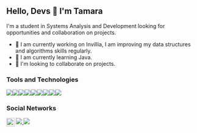 

## Hello, Devs 👋 I'm Tamara
I'm a student in Systems Analysis and Development looking for opportunities and collaboration on projects.
- 🔭 I am currently working on Invillia, I am improving my data structures and algorithms skills regularly.
- 🌱 I am currently learning Java.
- 🤝 I'm looking to collaborate on projects.

### Tools and Technologies

<img src="https://img.shields.io/badge/Java-ED8B00?style=for-the-badge&logo=java&logoColor=white"><img src="https://img.shields.io/badge/Kotlin-0095D5?&style=for-the-badge&logo=kotlin&logoColor=white"><img src="https://img.shields.io/badge/MySQL-005C84?style=for-the-badge&logo=mysql&logoColor=white"><img src="https://img.shields.io/badge/PostgreSQL-316192?style=for-the-badge&logo=postgresql&logoColor=white"><img src="https://img.shields.io/badge/rabbitmq-%23FF6600.svg?&style=for-the-badge&logo=rabbitmq&logoColor=white"><img src="https://img.shields.io/badge/Apache_Kafka-231F20?style=for-the-badge&logo=apache-kafka&logoColor=white"><img src="https://img.shields.io/badge/Docker-2CA5E0?style=for-the-badge&logo=docker&logoColor=white"><img src="https://img.shields.io/badge/Junit5-25A162?style=for-the-badge&logo=junit5&logoColor=white"><img src="https://img.shields.io/badge/Spring-6DB33F?style=for-the-badge&logo=spring&logoColor=white">


### Social Networks

 [<img src="https://img.shields.io/badge/linkedin-%230077B5.svg?&style=for-the-badge&logo=linkedin&logoColor=white" />](https://www.linkedin.com/in/tamara-bernardo/)<a target="_blank" href="tamarabluz@gmail.com">
  <img align="left" alt="Gmail" width="22px" src="https://cdn.jsdelivr.net/npm/simple-icons@v3/icons/gmail.svg" />
</a>[<img src = "https://img.shields.io/badge/instagram-%23E4405F.svg?&style=for-the-badge&logo=instagram&logoColor=white">](https://www.instagram.com/tamaraprof/)
 
 
 
 

